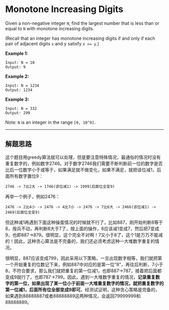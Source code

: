 # Monotone Increasing Digits # 

Given a non-negative integer `N`, find the largest number that is less than or equal to `N` with monotone increasing digits.

(Recall that an integer has monotone increasing digits if and only if each pair of adjacent digits `x` and y satisfy `x <= y`.)

**Example 1:**
```
Input: N = 10
Output: 9
```
**Example 2:**
```
Input: N = 1234
Output: 1234
```
**Example 3:**
```
Input: N = 332
Output: 299
```
Note: `N` is an integer in the range `[0, 10^9]`.

---
## 解题思路 ##
这个题目用greedy算法就可以处理，但是要注意特殊情况，最通俗的情况时没有重复数字的，例如数字2746。对于数字2746我们需要不断判断前一位的数字是否比后一位数字小于或等于，如果满足就不做变化，如果不满足，就把该位减1，后面所有数字置位9：
```
2746 -> 7比2大 -> 1746(该位减1) -> 1999(后面位全变9)
```
再举一个例子，例如2476：
```
2476 -> 2比4小 -> 2476 -> 4比7小 -> 2476 -> 7比6大 -> 2466(该位减1) -> 2469(后面位全变9)
```
但这种减1再遇到下面这种操蛋情况的时候就不行了，比如887，刚开始判断8等于8，按兵不动，再判断8大于7了，按上面的操作，8应该减1变成7，然后把7变成9，也即887->879。很明显，这个完全不对啊！7又小于8了，这个1是万万不能减的！因此，这种贪心算法是不完备的，我们还必须考虑这种一大堆数字重复的情况。

很明显，887应该变成799，因此采用以下策略，一旦出现数字相等，我们就把第一个开始重复的位数记下来，例如887中对应的是第一位“8”，再往后判断，7小于8，不符合要求，那么我们就把重复的第一位减1，也即887->787，接着把后面都变成9就行了，也即787->799。因此，遇到一大堆数字重复的情况，**记录重复数字的第一位，如果出现了某一位小于前面一大堆重复数字的情况，就把重复数字的第一位减1，后面所有位全部变成9即可**。经测试证明，这种贪心策略是完备的，如果遇到88888887或者88888889这两种情况，会返回79999999和88888889。


